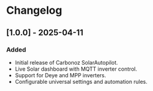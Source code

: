 # Changelog

## [1.0.0] - 2025-04-11
### Added
- Initial release of Carbonoz SolarAutopilot.
- Live Solar dashboard with MQTT inverter control.
- Support for Deye and MPP inverters.
- Configurable universal settings and automation rules.
